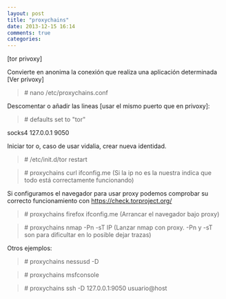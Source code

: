 ```yaml
---
layout: post
title: "proxychains"
date: 2013-12-15 16:14
comments: true
categories: 
---
```

[tor privoxy]

Convierte en anonima la conexión que realiza una aplicación determinada [Ver privoxy]

>\# nano /etc/proxychains.conf

Descomentar o añadir las lineas [usar el mismo puerto que en privoxy]:

>\# defaults set to "tor"

socks4  127.0.0.1 9050

Iniciar tor o, caso de usar vidalia, crear nueva identidad.

>\# /etc/init.d/tor restart

>\# proxychains curl ifconfig.me (Si la ip no es la nuestra indica que todo está correctamente funcionando)

Si configuramos el navegador para usar proxy podemos comprobar su correcto funcionamiento con https://check.torproject.org/

>\# proxychains firefox ifconfig.me (Arrancar el navegador bajo proxy)

>\# proxychains nmap -Pn -sT IP (Lanzar nmap con proxy. -Pn y -sT son para dificultar en lo posible dejar trazas)

Otros ejemplos:

>\# proxychains nessusd -D

>\# proxychains msfconsole

>\# proxychains ssh -D 127.0.0.1:9050 usuario@host

